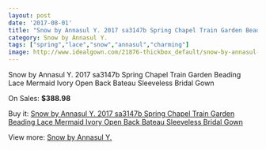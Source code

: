 ```yaml
---
layout: post
date: '2017-08-01'
title: "Snow by Annasul Y. 2017 sa3147b Spring Chapel Train Garden Beading Lace Mermaid Ivory Open Back Bateau Sleeveless Bridal Gown"
category: Snow by Annasul Y.
tags: ["spring","lace","snow","annasul","charming"]
image: http://www.idealgown.com/21876-thickbox_default/snow-by-annasul-y-2017-sa3147b-spring-chapel-train-garden-beading-lace-mermaid-ivory-open-back-bateau-sleeveless-bridal-gown.jpg
---
```

Snow by Annasul Y. 2017 sa3147b Spring Chapel Train Garden Beading Lace Mermaid Ivory Open Back Bateau Sleeveless Bridal Gown

On Sales: **$388.98**
<a href="https://www.idealgown.com/en/snow-by-annasul-y-/8233-snow-by-annasul-y-2017-sa3147b-spring-chapel-train-garden-beading-lace-mermaid-ivory-open-back-bateau-sleeveless-bridal-gown.html"><amp-img layout="responsive" width="600" height="600" src="//www.idealgown.com/21876-thickbox_default/snow-by-annasul-y-2017-sa3147b-spring-chapel-train-garden-beading-lace-mermaid-ivory-open-back-bateau-sleeveless-bridal-gown.jpg" alt="Snow by Annasul Y. 2017 sa3147b Spring Chapel Train Garden Beading Lace Mermaid Ivory Open Back Bateau Sleeveless Bridal Gown 0" /></a>
<a href="https://www.idealgown.com/en/snow-by-annasul-y-/8233-snow-by-annasul-y-2017-sa3147b-spring-chapel-train-garden-beading-lace-mermaid-ivory-open-back-bateau-sleeveless-bridal-gown.html"><amp-img layout="responsive" width="600" height="600" src="//www.idealgown.com/21878-thickbox_default/snow-by-annasul-y-2017-sa3147b-spring-chapel-train-garden-beading-lace-mermaid-ivory-open-back-bateau-sleeveless-bridal-gown.jpg" alt="Snow by Annasul Y. 2017 sa3147b Spring Chapel Train Garden Beading Lace Mermaid Ivory Open Back Bateau Sleeveless Bridal Gown 1" /></a>
<a href="https://www.idealgown.com/en/snow-by-annasul-y-/8233-snow-by-annasul-y-2017-sa3147b-spring-chapel-train-garden-beading-lace-mermaid-ivory-open-back-bateau-sleeveless-bridal-gown.html"><amp-img layout="responsive" width="600" height="600" src="//www.idealgown.com/21877-thickbox_default/snow-by-annasul-y-2017-sa3147b-spring-chapel-train-garden-beading-lace-mermaid-ivory-open-back-bateau-sleeveless-bridal-gown.jpg" alt="Snow by Annasul Y. 2017 sa3147b Spring Chapel Train Garden Beading Lace Mermaid Ivory Open Back Bateau Sleeveless Bridal Gown 2" /></a>

Buy it: [Snow by Annasul Y. 2017 sa3147b Spring Chapel Train Garden Beading Lace Mermaid Ivory Open Back Bateau Sleeveless Bridal Gown](https://www.idealgown.com/en/snow-by-annasul-y-/8233-snow-by-annasul-y-2017-sa3147b-spring-chapel-train-garden-beading-lace-mermaid-ivory-open-back-bateau-sleeveless-bridal-gown.html "Snow by Annasul Y. 2017 sa3147b Spring Chapel Train Garden Beading Lace Mermaid Ivory Open Back Bateau Sleeveless Bridal Gown")

View more: [Snow by Annasul Y.](https://www.idealgown.com/en/165-snow-by-annasul-y- "Snow by Annasul Y.")